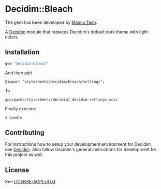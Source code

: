# Decidim::Bleach

The gem has been developed by [Mainio Tech](https://www.mainiotech.fi/).


A [Decidim](https://github.com/decidim/decidim) module that replaces Decidim's default dark theme with light colors.


## Installation

```ruby
gem "decidim-bleach"
```

And then add

```
@import "stylesheets/decidim/bleach/settings";
```

To

```
app/packs/stylesheets/decidim/_decidim-settings.scss
```

Finally execute:

```bash
$ bundle
```

## Contributing

For instructions how to setup your development environment for Decidim, see
[Decidim](https://github.com/decidim/decidim). Also follow Decidim's general
instructions for development for this project as well.

## License

See [LICENSE-AGPLv3.txt](LICENSE-AGPLv3.txt).
